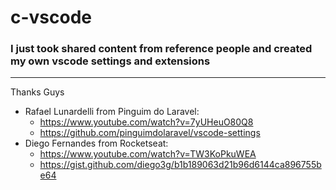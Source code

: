 # c-vscode
### I just took shared content from reference people and created my own vscode settings and extensions
---
Thanks Guys
* Rafael Lunardelli from Pinguim do Laravel: 
    * https://www.youtube.com/watch?v=7yUHeuO80Q8
    * https://github.com/pinguimdolaravel/vscode-settings
* Diego Fernandes from Rocketseat:
    * https://www.youtube.com/watch?v=TW3KoPkuWEA
    * https://gist.github.com/diego3g/b1b189063d21b96d6144ca896755be64
